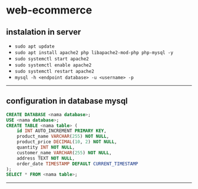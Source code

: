 # web-ecommerce
## instalation in server
- ```sudo apt update```
- ```sudo apt install apache2 php libapache2-mod-php php-mysql -y```
- ```sudo systemctl start apache2```
- ```sudo systemctl enable apache2```
- ```sudo systemctl restart apache2```
- ```mysql -h <endpoint database> -u <username> -p```
---
## configuration in database mysql
```sql
CREATE DATABASE <nama database>;
USE <nama database>;
CREATE TABLE <nama table> (
    id INT AUTO_INCREMENT PRIMARY KEY,
    product_name VARCHAR(255) NOT NULL,
    product_price DECIMAL(10, 2) NOT NULL,
    quantity INT NOT NULL,
    customer_name VARCHAR(255) NOT NULL,
    address TEXT NOT NULL,
    order_date TIMESTAMP DEFAULT CURRENT_TIMESTAMP
);
SELECT * FROM <nama table>;
```
---
